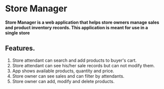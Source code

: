 # Store Manager
**Store Manager is a web application that helps store owners manage sales and product inventory records. This application is meant for use in a single store**
<br />
## Features.
1. Store attendant can search and add products to buyer's cart.
2. Store attendant can see his/her sale records but can not modify them.
3. App shows available products, quantity and price.
4. Store owner can see sales and can filter by attendants.
5. Store owner can add, modify and delete products.

